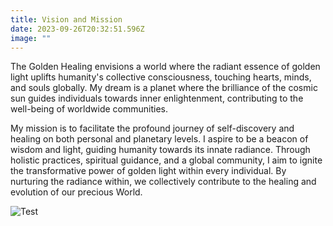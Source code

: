 ```yaml
---
title: Vision and Mission
date: 2023-09-26T20:32:51.596Z
image: ""
---
```

The Golden Healing envisions a world where the radiant essence of golden light uplifts humanity's collective consciousness, touching hearts, minds, and souls globally. My dream is a planet where the brilliance of the cosmic sun guides individuals towards inner enlightenment, contributing to the well-being of worldwide communities.

My mission is to facilitate the profound journey of self-discovery and healing on both personal and planetary levels. I aspire to be a beacon of wisdom and light, guiding humanity towards its innate radiance. Through holistic practices, spiritual guidance, and a global community, I aim to ignite the transformative power of golden light within every individual. By nurturing the radiance within, we collectively contribute to the healing and evolution of our precious World.

![Test](/images/c1996160-1189-4dae-873e-057254bc9dea.jpg)
